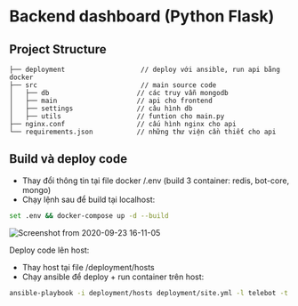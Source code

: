 # Backend dashboard (Python Flask)
## Project Structure
    ├── deployment                   // deploy với ansible, run api bằng docker
    ├── src                          // main source code
    │   ├── db                      // các truy vẫn mongodb
    │   ├── main                    // api cho frontend
    │   ├── settings                // câu hình db
    │   ├── utils                   // funtion cho main.py
    ├── nginx.conf                  // cấu hình nginx cho api
    └── requirements.json           // những thư viện cần thiết cho api
## Build và deploy code
* Thay đổi thông tin tại file docker /.env (build 3 container: redis, bot-core, mongo)
* Chạy lệnh sau để build tại localhost:
```bash
set .env && docker-compose up -d --build
```
![Screenshot from 2020-09-23 16-11-05](https://user-images.githubusercontent.com/36092539/93992271-8d519d00-fdb7-11ea-8e18-a51c0ee062c2.png)

Deploy code lên host:
* Thay host tại file /deployment/hosts
* Chạy ansible để deploy + run container trên host:
```bash
ansible-playbook -i deployment/hosts deployment/site.yml -l telebot -t telebot -u {username}
```